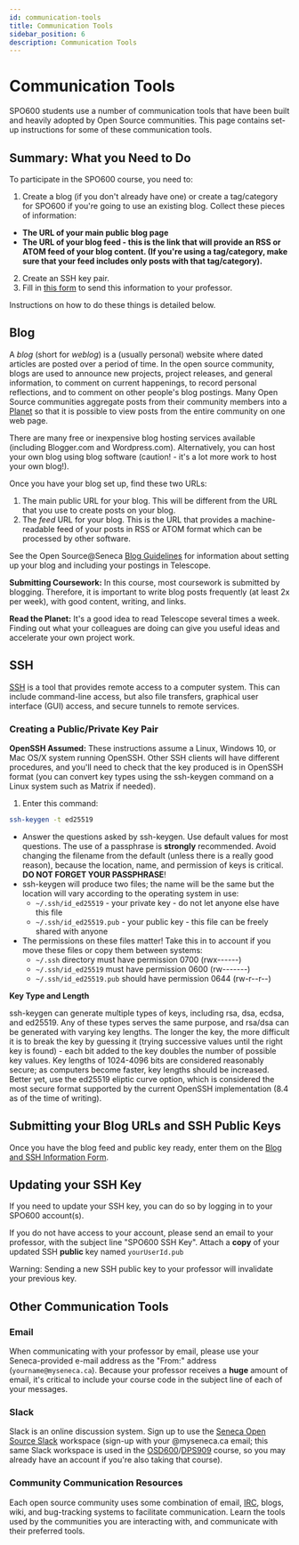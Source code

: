 ```yaml
---
id: communication-tools
title: Communication Tools
sidebar_position: 6
description: Communication Tools
---
```


# Communication Tools

SPO600 students use a number of communication tools that have been built and heavily adopted by Open Source communities. This page contains set-up instructions for some of these communication tools.

## Summary: What you Need to Do

To participate in the SPO600 course, you need to:

1. Create a blog (if you don't already have one) or create a tag/category for SPO600 if you're going to use an existing blog. Collect these pieces of information:
  - **The URL of your main public blog page**
  - **The URL of your blog feed - this is the link that will provide an RSS or ATOM feed of your blog content. (If you're using a tag/category, make sure that your feed includes only posts with that tag/category).**
2. Create an SSH key pair.
3. Fill in [this form](https://forms.office.com/r/Mxe4wcBJ41) to send this information to your professor.

Instructions on how to do these things is detailed below.

## Blog

A _blog_ (short for _weblog_) is a (usually personal) website where dated articles are posted over a period of time. In the open source community, blogs are used to announce new projects, project releases, and general information, to comment on current happenings, to record personal reflections, and to comment on other people's blog postings. Many Open Source communities aggregate posts from their community members into a [Planet](https://en.wikipedia.org/wiki/Planet_(software)) so that it is possible to view posts from the entire community on one web page.

There are many free or inexpensive blog hosting services available (including Blogger.com and Wordpress.com). Alternatively, you can host your own blog using blog software (caution! - it's a lot more work to host your own blog!).

Once you have your blog set up, find these two URLs:

1. The main public URL for your blog. This will be different from the URL that you use to create posts on your blog.
2. The _feed_ URL for your blog. This is the URL that provides a machine-readable feed of your posts in RSS or ATOM format which can be processed by other software.

See the Open Source@Seneca [Blog Guidelines](./blog-guidelines.md) for information about setting up your blog and including your postings in Telescope.

**Submitting Coursework:** In this course, most coursework is submitted by blogging. Therefore, it is important to write blog posts frequently (at least 2x per week), with good content, writing, and links.

**Read the Planet:** It's a good idea to read Telescope several times a week. Finding out what your colleagues are doing can give you useful ideas and accelerate your own project work.

## SSH

[SSH](./ssh.md) is a tool that provides remote access to a computer system. This can include command-line access, but also file transfers, graphical user interface (GUI) access, and secure tunnels to remote services.

### Creating a Public/Private Key Pair

**OpenSSH Assumed:** These instructions assume a Linux, Windows 10, or Mac OS/X system running OpenSSH. Other SSH clients will have different procedures, and you'll need to check that the key produced is in OpenSSH format (you can convert key types using the ssh-keygen command on a Linux system such as Matrix if needed).

1. Enter this command:

```bash
ssh-keygen -t ed25519
```

   - Answer the questions asked by ssh-keygen. Use default values for most questions. The use of a passphrase is **strongly** recommended. Avoid changing the filename from the default (unless there is a really good reason), because the location, name, and permission of keys is critical. **DO NOT FORGET YOUR PASSPHRASE**!
   - ssh-keygen will produce two files; the name will be the same but the location will vary according to the operating system in use:
     + `~/.ssh/id_ed25519` - your private key - do not let anyone else have this file
     + `~/.ssh/id_ed25519.pub` - your public key - this file can be freely shared with anyone
   - The permissions on these files matter! Take this in to account if you move these files or copy them between systems:
     + `~/.ssh` directory must have permission 0700 (rwx------)
     + `~/.ssh/id_ed25519` must have permission 0600 (rw-------)
     + `~/.ssh/id_ed25519.pub` should have permission 0644 (rw-r--r--)

**Key Type and Length**

ssh-keygen can generate multiple types of keys, including rsa, dsa, ecdsa, and ed25519. Any of these types serves the same purpose, and rsa/dsa can be generated with varying key lengths. The longer the key, the more difficult it is to break the key by guessing it (trying successive values until the right key is found) - each bit added to the key doubles the number of possible key values. Key lengths of 1024-4096 bits are considered reasonably secure; as computers become faster, key lengths should be increased. Better yet, use the ed25519 eliptic curve option, which is considered the most secure format supported by the current OpenSSH implementation (8.4 as of the time of writing).

## Submitting your Blog URLs and SSH Public Keys

Once you have the blog feed and public key ready, enter them on the [Blog and SSH Information Form](https://forms.office.com/r/Mxe4wcBJ41).

## Updating your SSH Key

If you need to update your SSH key, you can do so by logging in to your SPO600 account(s).

If you do not have access to your account, please send an email to your professor, with the subject line "SPO600 SSH Key". Attach a **copy** of your updated SSH **public** key named `yourUserId.pub`

Warning: Sending a new SSH public key to your professor will invalidate your previous key.

## Other Communication Tools

### Email

When communicating with your professor by email, please use your Seneca-provided e-mail address as the "From:" address (`yourname@myseneca.ca`). Because your professor receives a **huge** amount of email, it's critical to include your course code in the subject line of each of your messages.

### Slack

Slack is an online discussion system. Sign up to use the [Seneca Open Source Slack](https://seneca-open-source.slack.com/) workspace (sign-up with your @myseneca.ca email; this same Slack workspace is used in the [OSD600](https://wiki.cdot.senecacollege.ca/wiki/OSD600)/[DPS909](https://wiki.cdot.senecacollege.ca/wiki/DPS909) course, so you may already have an account if you're also taking that course).

### Community Communication Resources

Each open source community uses some combination of email, [IRC](./irc.md), blogs, wiki, and bug-tracking systems to facilitate communication. Learn the tools used by the communities you are interacting with, and communicate with their preferred tools.
